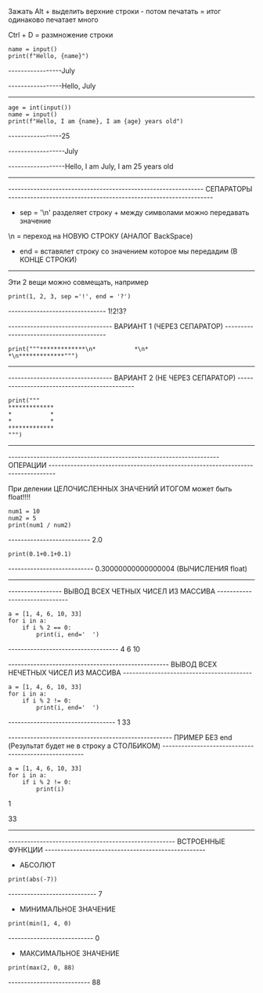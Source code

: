 Зажать Alt + выделить верхние строки - потом печатать = итог одинаково печатает много

Ctrl + D = размножение строки 

```
name = input()
print(f"Hello, {name}")
```

-----------------July

-----------------Hello, July

______________________________________
```
age = int(input())
name = input()
print(f"Hello, I am {name}, I am {age} years old")
```

-----------------25

------------------July

------------------Hello, I am July, I am 25 years old
__________________________________________

-------------------------------------------------------------- СЕПАРАТОРЫ -----------------------------------------------------------------

* sep = '\n' разделяет строку + между символами можно передавать значение

\n = переход на НОВУЮ СТРОКУ (АНАЛОГ BackSpace)

* end = вставялет строку со значением которое мы передадим (В КОНЦЕ СТРОКИ)

________________________________________________________________

Эти 2 вещи можно совмещать, например 

```
print(1, 2, 3, sep ='!', end = '?')
```

------------------------------- 1!2!3?

--------------------------------- ВАРИАНТ 1 (ЧЕРЕЗ СЕПАРАТОР) ----------------------------------------

```
print("""*************\n*           *\n*           *\n*************""")
```


_______________________________________________

--------------------------------- ВАРИАНТ 2 (НЕ ЧЕРЕЗ СЕПАРАТОР) ---------------------------------------------

```
print("""
*************
*           *
*           *
*************
""")
```

____________________________________________________________________________________________________________________________

------------------------------------------------------------------- ОПЕРАЦИИ --------------------------------------------------------------------------------

При делении ЦЕЛОЧИСЛЕННЫХ ЗНАЧЕНИЙ ИТОГОМ может быть float!!!!

```
num1 = 10
num2 = 5
print(num1 / num2)
```

--------------------------  2.0

```
print(0.1+0.1+0.1)
```

--------------------------- 0.30000000000000004 (ВЫЧИСЛЕНИЯ float)

_______________________________________________________________________

----------------- ВЫВОД ВСЕХ ЧЕТНЫХ ЧИСЕЛ ИЗ МАССИВА ------------------------------
```
a = [1, 4, 6, 10, 33]
for i in a:
    if i % 2 == 0:
        print(i, end='  ')
```

-----------------------------------  4  6  10  

--------------------------------------------------- ВЫВОД ВСЕХ НЕЧЕТНЫХ ЧИСЕЛ ИЗ МАССИВА -----------------------------------------
```
a = [1, 4, 6, 10, 33]
for i in a:
    if i % 2 != 0:
        print(i, end='  ')
```

---------------------------------- 1  33 

---------------------------------------------------- ПРИМЕР БЕЗ end (Результат будет не в строку а СТОЛБИКОМ) -----------------------------------------------------

```
a = [1, 4, 6, 10, 33]
for i in a:
    if i % 2 != 0:
        print(i)
```

1

33

_________________________________________________________________________

----------------------------------------------------- ВСТРОЕННЫЕ ФУНКЦИИ ---------------------------------------------------

* АБСОЛЮТ 

```
print(abs(-7))
```

---------------------------- 7

* МИНИМАЛЬНОЕ ЗНАЧЕНИЕ

```
print(min(1, 4, 0)
```

--------------------------- 0

* МАКСИМАЛЬНОЕ ЗНАЧЕНИЕ

```
print(max(2, 0, 88)
```
-------------------------- 88


